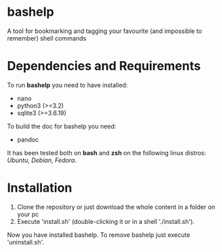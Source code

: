 bashelp
=======

A tool for bookmarking and tagging your favourite (and impossible to remember) shell commands

Dependencies and Requirements
==============================
To run **bashelp** you need to have installed:
* nano 
* python3 (>=3.2)
* sqlite3 (>=3.6.19)

To build the doc for bashelp you need:
* pandoc

It has been tested both on **bash** and **zsh** on the following linux distros: *Ubuntu*, *Debian*, *Fedora*.

Installation
============
1. Clone the repository or just download the whole content in a folder on your pc
2. Execute 'install.sh' (double-clicking it or in a shell './install.sh').

Now you have installed bashelp.
To remove bashelp just execute 'uninstall.sh'.
